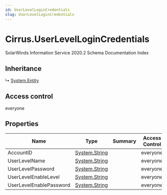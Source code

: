 ```yaml
---
id: UserLevelLoginCredentials
slug: UserLevelLoginCredentials
---
```


# Cirrus.UserLevelLoginCredentials

SolarWinds Information Service 2020.2 Schema Documentation Index

## Inheritance

↳ [System.Entity](./../System/Entity)

## Access control

everyone

## Properties

| Name | Type | Summary | Access Control |
| ------ | ------ | ------ | ------ |
| AccountID | [System.String](https://docs.microsoft.com/en-us/dotnet/api/system.string) |  | everyone |
| UserLevelName | [System.String](https://docs.microsoft.com/en-us/dotnet/api/system.string) |  | everyone |
| UserLevelPassword | [System.String](https://docs.microsoft.com/en-us/dotnet/api/system.string) |  | everyone |
| UserLevelEnableLevel | [System.String](https://docs.microsoft.com/en-us/dotnet/api/system.string) |  | everyone |
| UserLevelEnablePassword | [System.String](https://docs.microsoft.com/en-us/dotnet/api/system.string) |  | everyone |

